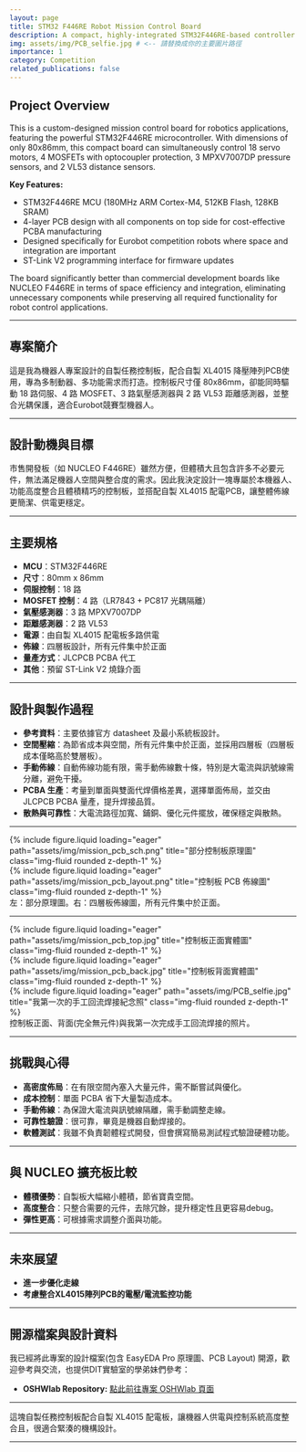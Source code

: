 ```yaml
---
layout: page
title: STM32 F446RE Robot Mission Control Board
description: A compact, highly-integrated STM32F446RE-based controller for multi-servo, sensor, and MOSFET control, designed for robot applications.
img: assets/img/PCB_selfie.jpg # <-- 請替換成你的主要圖片路徑
importance: 1
category: Competition
related_publications: false
---
```


<!-- English Version Starts -->

## Project Overview

This is a custom-designed mission control board for robotics applications, featuring the powerful STM32F446RE microcontroller. With dimensions of only 80x86mm, this compact board can simultaneously control 18 servo motors, 4 MOSFETs with optocoupler protection, 3 MPXV7007DP pressure sensors, and 2 VL53 distance sensors.

**Key Features:**

- STM32F446RE MCU (180MHz ARM Cortex-M4, 512KB Flash, 128KB SRAM)
- 4-layer PCB design with all components on top side for cost-effective PCBA manufacturing
- Designed specifically for Eurobot competition robots where space and integration are important
- ST-Link V2 programming interface for firmware updates

The board significantly better than commercial development boards like NUCLEO F446RE in terms of space efficiency and integration, eliminating unnecessary components while preserving all required functionality for robot control applications.

<!-- English Version Ends -->

---

## 專案簡介

這是我為機器人專案設計的自製任務控制板，配合自製 XL4015 降壓陣列PCB使用，專為多制動器、多功能需求而打造。控制板尺寸僅 80x86mm，卻能同時驅動 18 路伺服、4 路 MOSFET、3 路氣壓感測器與 2 路 VL53 距離感測器，並整合光耦保護，適合Eurobot競賽型機器人。

---

## 設計動機與目標

市售開發板（如 NUCLEO F446RE）雖然方便，但體積大且包含許多不必要元件，無法滿足機器人空間與整合度的需求。因此我決定設計一塊專屬於本機器人、功能高度整合且體積精巧的控制板，並搭配自製 XL4015 配電PCB，讓整體佈線更簡潔、供電更穩定。

---

## 主要規格

- **MCU**：STM32F446RE
- **尺寸**：80mm x 86mm
- **伺服控制**：18 路
- **MOSFET 控制**：4 路（LR7843 + PC817 光耦隔離）
- **氣壓感測器**：3 路 MPXV7007DP
- **距離感測器**：2 路 VL53
- **電源**：由自製 XL4015 配電板多路供電
- **佈線**：四層板設計，所有元件集中於正面
- **量產方式**：JLCPCB PCBA 代工
- **其他**：預留 ST-Link V2 燒錄介面

---

## 設計與製作過程

- **參考資料**：主要依據官方 datasheet 及最小系統板設計。
- **空間壓縮**：為節省成本與空間，所有元件集中於正面，並採用四層板（四層板成本僅略高於雙層板）。
- **手動佈線**：自動佈線功能有限，需手動佈線數十條，特別是大電流與訊號線需分離，避免干擾。
- **PCBA 生產**：考量到單面與雙面代焊價格差異，選擇單面佈局，並交由 JLCPCB PCBA 量產，提升焊接品質。
- **散熱與可靠性**：大電流路徑加寬、鋪銅、優化元件擺放，確保穩定與散熱。

---

<div class="row justify-content-sm-center">
    <div class="col-sm mt-3 mt-md-0">
        {% include figure.liquid loading="eager" path="assets/img/mission_pcb_sch.png" title="部分控制板原理圖" class="img-fluid rounded z-depth-1" %}
    </div>
    <div class="col-sm mt-3 mt-md-0">
        {% include figure.liquid loading="eager" path="assets/img/mission_pcb_layout.png" title="控制板 PCB 佈線圖" class="img-fluid rounded z-depth-1" %}
    </div>
</div>
<div class="caption">
    左：部分原理圖。右：四層板佈線圖，所有元件集中於正面。
</div>

---

<div class="row">
    <div class="col-sm mt-3 mt-md-0">
        {% include figure.liquid loading="eager" path="assets/img/mission_pcb_top.jpg" title="控制板正面實體圖" class="img-fluid rounded z-depth-1" %}
    </div>
    <div class="col-sm mt-3 mt-md-0">
        {% include figure.liquid loading="eager" path="assets/img/mission_pcb_back.jpg" title="控制板背面實體圖" class="img-fluid rounded z-depth-1" %}
    </div>
    <div class="col-sm mt-3 mt-md-0">
        {% include figure.liquid loading="eager" path="assets/img/PCB_selfie.jpg" title="我第一次的手工回流焊接紀念照" class="img-fluid rounded z-depth-1" %}
    </div>
</div>
<div class="caption">
    控制板正面、背面(完全無元件)與我第一次完成手工回流焊接的照片。
</div>

---

## 挑戰與心得

- **高密度佈局**：在有限空間內塞入大量元件，需不斷嘗試與優化。
- **成本控制**：單面 PCBA 省下大量製造成本。
- **手動佈線**：為保證大電流與訊號線隔離，需手動調整走線。
- **可靠性驗證**：很可靠，畢竟是機器自動焊接的。
- **軟體測試**：我雖不負責韌體程式開發，但會撰寫簡易測試程式驗證硬體功能。

---

## 與 NUCLEO 擴充板比較

- **體積優勢**：自製板大幅縮小體積，節省寶貴空間。
- **高度整合**：只整合需要的元件，去除冗餘，提升穩定性且更容易debug。
- **彈性更高**：可根據需求調整介面與功能。

---

## 未來展望

- **進一步優化走線**
- **考慮整合XL4015陣列PCB的電壓/電流監控功能**

---

## 開源檔案與設計資料

我已經將此專案的設計檔案(包含 EasyEDA Pro 原理圖、PCB Layout) 開源，歡迎參考與交流，也提供DIT實驗室的學弟妹們參考：

* **OSHWlab Repository:** [點此前往專案 OSHWlab 頁面](https://oshwlab.com/q124498935/18V-pcb)

---

這塊自製任務控制板配合自製 XL4015 配電板，讓機器人供電與控制系統高度整合且，很適合緊湊的機構設計。

---